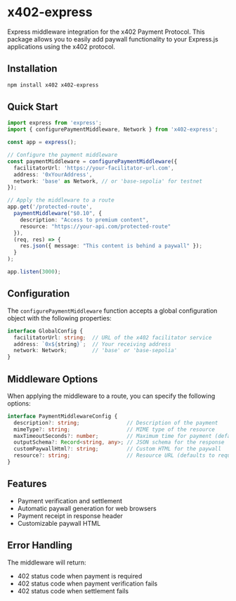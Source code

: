 # x402-express

Express middleware integration for the x402 Payment Protocol. This package allows you to easily add paywall functionality to your Express.js applications using the x402 protocol.

## Installation

```bash
npm install x402 x402-express
```

## Quick Start

```typescript
import express from 'express';
import { configurePaymentMiddleware, Network } from 'x402-express';

const app = express();

// Configure the payment middleware
const paymentMiddleware = configurePaymentMiddleware({
  facilitatorUrl: 'https://your-facilitator-url.com',
  address: '0xYourAddress',
  network: 'base' as Network, // or 'base-sepolia' for testnet
});

// Apply the middleware to a route
app.get('/protected-route', 
  paymentMiddleware("$0.10", {
    description: "Access to premium content",
    resource: "https://your-api.com/protected-route"
  }),
  (req, res) => {
    res.json({ message: "This content is behind a paywall" });
  }
);

app.listen(3000);
```

## Configuration

The `configurePaymentMiddleware` function accepts a global configuration object with the following properties:

```typescript
interface GlobalConfig {
  facilitatorUrl: string;  // URL of the x402 facilitator service
  address: `0x${string}`;  // Your receiving address
  network: Network;        // 'base' or 'base-sepolia'
}
```

## Middleware Options

When applying the middleware to a route, you can specify the following options:

```typescript
interface PaymentMiddlewareConfig {
  description?: string;               // Description of the payment
  mimeType?: string;                  // MIME type of the resource
  maxTimeoutSeconds?: number;         // Maximum time for payment (default: 60)
  outputSchema?: Record<string, any>; // JSON schema for the response
  customPaywallHtml?: string;         // Custom HTML for the paywall
  resource?: string;                  // Resource URL (defaults to request URL)
}
```

## Features

- Payment verification and settlement
- Automatic paywall generation for web browsers
- Payment receipt in response header
- Customizable paywall HTML

## Error Handling

The middleware will return:
- 402 status code when payment is required
- 402 status code when payment verification fails
- 402 status code when settlement fails

